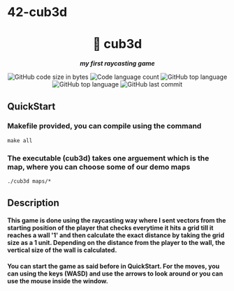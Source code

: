 # 42-cub3d


<h1 align="center">
	📖 cub3d
</h1>

<p align="center">
	<b><i>my first raycasting game</i></b><br>
</p>

<p align="center">
	<img alt="GitHub code size in bytes" src="https://img.shields.io/github/languages/code-size/isaad18/42-cub3d?color=lightblue" />
	<img alt="Code language count" src="https://img.shields.io/github/languages/count/isaad18/42-cub3d?color=yellow" />
	<img alt="GitHub top language" src="https://img.shields.io/github/languages/top/isaad18/42-cub3d?color=red" />
	<img alt="GitHub top language" src="https://img.shields.io/github/search/isaad18/42-cub3d/visit?color=green" />
	<img alt="GitHub last commit" src="https://img.shields.io/github/last-commit/isaad18/42-cub3d?color=green" />
</p>

## QuickStart

### Makefile provided, you can compile using the command
```
make all
```

### The executable (cub3d) takes one arguement which is the map, where you can choose some of our demo maps
```
./cub3d maps/*
```

## Description

#### This game is done using the raycasting way where I sent vectors from the starting position of the player that checks everytime it hits a grid till it reaches a wall '1' and then calculate the exact distance by taking the grid size as a 1 unit. Depending on the distance from the player to the wall, the vertical size of the wall is calculated.

#### You can start the game as said before in QuickStart. For the moves, you can using the keys (WASD) and use the arrows to look around or you can use the mouse inside the window.
